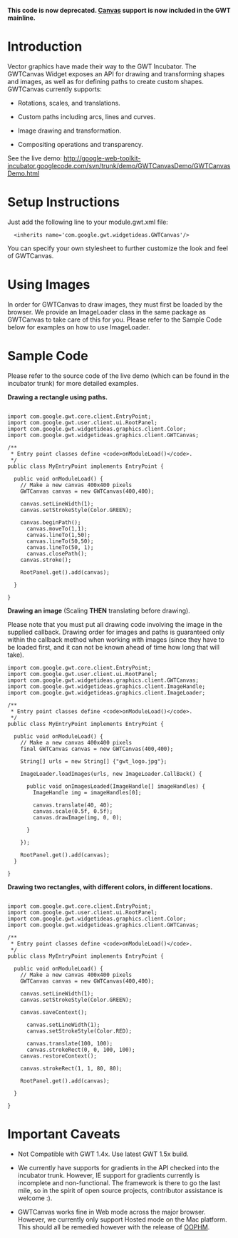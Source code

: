 **This code is now deprecated. [Canvas](http://google-web-toolkit.googlecode.com/svn/javadoc/latest/com/google/gwt/canvas/client/Canvas.html) support is now included in the GWT mainline.**

# Introduction #

Vector graphics have made their way to the GWT Incubator. The GWTCanvas Widget exposes an API for drawing and transforming shapes and images, as well as for defining paths to create custom shapes. GWTCanvas currently supports:

  * Rotations, scales, and translations.

  * Custom paths including arcs, lines and curves.

  * Image drawing and transformation.

  * Compositing operations and transparency.

See the live demo:
http://google-web-toolkit-incubator.googlecode.com/svn/trunk/demo/GWTCanvasDemo/GWTCanvasDemo.html

# Setup Instructions #

Just add the following line to your module.gwt.xml file:
```
  <inherits name='com.google.gwt.widgetideas.GWTCanvas'/>
```

You can specify your own stylesheet to further customize the look and feel of GWTCanvas.

# Using Images #

In order for GWTCanvas to draw images, they must first be loaded by the browser. We provide an ImageLoader class in the same package as GWTCanvas to take care of this for you. Please refer to the Sample Code below for examples on how to use ImageLoader.

# Sample Code #

Please refer to the source code of the live demo (which can be found in the incubator trunk) for more detailed examples.

**Drawing a rectangle using paths.**
```

import com.google.gwt.core.client.EntryPoint;
import com.google.gwt.user.client.ui.RootPanel;
import com.google.gwt.widgetideas.graphics.client.Color;
import com.google.gwt.widgetideas.graphics.client.GWTCanvas;

/**
 * Entry point classes define <code>onModuleLoad()</code>.
 */
public class MyEntryPoint implements EntryPoint {

  public void onModuleLoad() {
    // Make a new canvas 400x400 pixels
    GWTCanvas canvas = new GWTCanvas(400,400);
    
    canvas.setLineWidth(1);
    canvas.setStrokeStyle(Color.GREEN);
    
    canvas.beginPath();
      canvas.moveTo(1,1);
      canvas.lineTo(1,50);
      canvas.lineTo(50,50);
      canvas.lineTo(50, 1);
      canvas.closePath();
    canvas.stroke();
    
    RootPanel.get().add(canvas);
    
  }

}

```

**Drawing an image** (Scaling **THEN** translating before drawing).

Please note that you must put all drawing code involving the image in the supplied callback. Drawing order for images and paths is guaranteed only within the callback method when working with images (since they have to be loaded first, and it can not be known ahead of time how long that will take).
```
import com.google.gwt.core.client.EntryPoint;
import com.google.gwt.user.client.ui.RootPanel;
import com.google.gwt.widgetideas.graphics.client.GWTCanvas;
import com.google.gwt.widgetideas.graphics.client.ImageHandle;
import com.google.gwt.widgetideas.graphics.client.ImageLoader;

/**
 * Entry point classes define <code>onModuleLoad()</code>.
 */
public class MyEntryPoint implements EntryPoint {

  public void onModuleLoad() {
    // Make a new canvas 400x400 pixels
    final GWTCanvas canvas = new GWTCanvas(400,400);
    
    String[] urls = new String[] {"gwt_logo.jpg"};
    
    ImageLoader.loadImages(urls, new ImageLoader.CallBack() {

      public void onImagesLoaded(ImageHandle[] imageHandles) {
        ImageHandle img = imageHandles[0];
        
        canvas.translate(40, 40);
        canvas.scale(0.5f, 0.5f);
        canvas.drawImage(img, 0, 0);
        
      }
      
    });
   
    RootPanel.get().add(canvas);
  }

}

```

**Drawing two rectangles, with different colors, in different locations.**
```

import com.google.gwt.core.client.EntryPoint;
import com.google.gwt.user.client.ui.RootPanel;
import com.google.gwt.widgetideas.graphics.client.Color;
import com.google.gwt.widgetideas.graphics.client.GWTCanvas;

/**
 * Entry point classes define <code>onModuleLoad()</code>.
 */
public class MyEntryPoint implements EntryPoint {

  public void onModuleLoad() {
    // Make a new canvas 400x400 pixels
    GWTCanvas canvas = new GWTCanvas(400,400);
    
    canvas.setLineWidth(1);
    canvas.setStrokeStyle(Color.GREEN);
    
    canvas.saveContext();

      canvas.setLineWidth(1);
      canvas.setStrokeStyle(Color.RED);
    
      canvas.translate(100, 100);
      canvas.strokeRect(0, 0, 100, 100);
    canvas.restoreContext();
    
    canvas.strokeRect(1, 1, 80, 80);
    
    RootPanel.get().add(canvas);
    
  }

}

```


# Important Caveats #

  * Not Compatible with GWT 1.4x. Use latest GWT 1.5x build.

  * We currently have supports for gradients in the API checked into the incubator trunk. However, IE support for gradients currently is incomplete and non-functional. The framework is there to go the last mile, so in the spirit of open source projects, contributor assistance is welcome :).

  * GWTCanvas works fine in Web mode across the major browser. However, we currently only support Hosted mode on the Mac platform. This should all be remedied however with the release of [OOPHM](http://code.google.com/p/google-web-toolkit/wiki/DesignOOPHM).